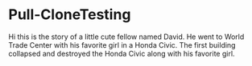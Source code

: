 # Pull-CloneTesting
Hi this is the story of a little cute fellow named David. He went to World Trade Center with his favorite girl in a Honda Civic. The first building collapsed and destroyed the Honda Civic along with his favorite girl.
